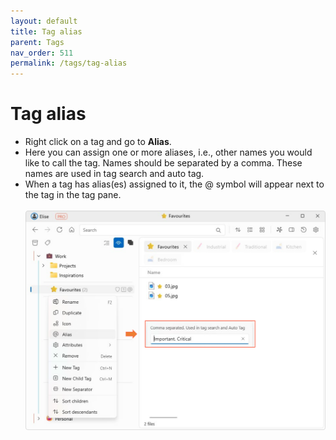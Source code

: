```yaml
---
layout: default
title: Tag alias
parent: Tags
nav_order: 511
permalink: /tags/tag-alias
---
```


# Tag alias

- Right click on a tag and go to **Alias**.
- Here you can assign one or more aliases, i.e., other names you would like to call the tag. Names should be separated by a comma. These names are used in tag search and auto tag. 
- When a tag has alias(es) assigned to it, the @ symbol will appear next to the tag in the tag pane.<br/><br/>
![Alias](../img/v1.4.0-SVG-Tag-Alias.svg)